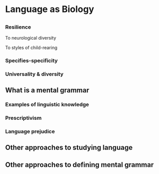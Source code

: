 
# Language as Biology

## 

### Resilience

To neurological diversity

To styles of child-rearing

### Specifies-specificity

### Universality & diversity

## What is a mental grammar

### Examples of linguistic knowledge

### Prescriptivism

### Language prejudice

## Other approaches to studying language

## Other approaches to defining mental grammar

<!--stackedit_data:
eyJoaXN0b3J5IjpbLTE0NTQ2MDU3ODRdfQ==
-->
